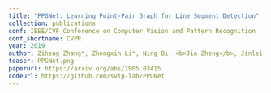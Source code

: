 ```yaml
---
title: "PPGNet: Learning Point-Pair Graph for Line Segment Detection"
collection: publications
conf: IEEE/CVF Conference on Computer Vision and Pattern Recognition
conf_shortname: CVPR
year: 2019
author: Ziheng Zhang*, Zhengxin Li*, Ning Bi, <b>Jia Zheng</b>, Jinlei Wang, Kun Huang, Weixin Luo, Yanyu Xu, Shenghua Gao
teaser: PPGNet.png
paperurl: https://arxiv.org/abs/1905.03415
codeurl: https://github.com/svip-lab/PPGNet
---
```

